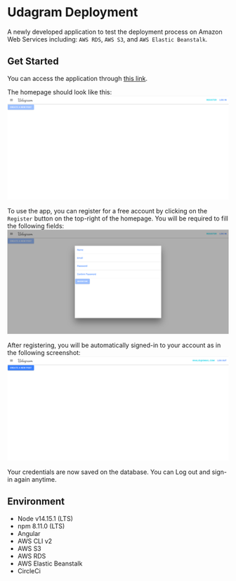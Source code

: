 # Udagram Deployment

A newly developed application to test the deployment process on Amazon Web Services including: `AWS RDS`, `AWS S3`, and `AWS Elastic Beanstalk`.

## Get Started

You can access the application through [this link](http://udagram-deployment.s3-website-us-east-1.amazonaws.com/).

The homepage should look like this:
![image](docs/images/app_01.png)

To use the app, you can register for a free account by clicking on the `Register` button on the top-right of the homepage. You will be required to fill the following fields:
![image](docs/images/app_02.png)

After registering, you will be automatically signed-in to your account as in the following screenshot:
![image](docs/images/app_03.png)

Your credentials are now saved on the database. You can Log out and sign-in again anytime.

## Environment

- Node v14.15.1 (LTS)
- npm 8.11.0 (LTS)
- Angular
- AWS CLI v2
- AWS S3
- AWS RDS
- AWS Elastic Beanstalk
- CircleCi
